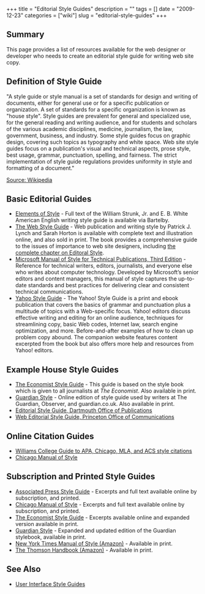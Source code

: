 +++
title = "Editorial Style Guides"
description = ""
tags = []
date = "2009-12-23"
categories = ["wiki"]
slug = "editorial-style-guides"
+++




<h2 id="toc0">Summary</h2>
<p>This page provides a list of resources available for the web designer or developer who needs to create an editorial style guide for writing web site copy.</p>


<h2 id="toc1">Definition of Style Guide</h2>
<p>&quot;A style guide or style manual is a set of standards for design and writing of documents, either for general use or for a specific publication or organization. A set of standards for a specific organization is known as &quot;house style&quot;. Style guides are prevalent for general and specialized use, for the general reading and writing audience, and for students and scholars of the various academic disciplines, medicine, journalism, the law, government, business, and industry. Some style guides focus on graphic design, covering such topics as typography and white space. Web site style guides focus on a publication's visual and technical aspects, prose style, best usage, grammar, punctuation, spelling, and fairness. The strict implementation of style guide regulations provides uniformity in style and formatting of a document.&quot;</p>

<p><a href="http://en.wikipedia.org/wiki/Style_guide">Source: Wikipedia</a></p>


<h2 id="toc2">Basic Editorial Guides</h2>
<ul>
    <li> <a href="http://www.bartleby.com/141/">Elements of Style</a> - Full text of the William Strunk, Jr. and E. B. White American English writing style guide is available via Bartelby.</li>
    <li> <a href="http://www.webstyleguide.com/wsg3">The Web Style Guide</a> - Web publication and writing style by Patrick J. Lynch and Sarah Horton is available with complete text and illustration online, and also sold in print. The book provides a comprehensive guide to the issues of importance to web site designers, including <a href="http://www.webstyleguide.com/wsg3/9-editorial-style/index.html">the complete chapter on Editoral Style</a>.</li>
    <li> <a href="http://www.microsoft.com/learning/en/us/book.aspx?ID=6074&amp;locale=en-us">Microsoft Manual of Style for Technical Publications, Third Edition</a> - Reference for technical writers, editors, journalists, and everyone else who writes about computer technology. Developed by Microsoft’s senior editors and content managers, this manual of style captures the up-to-date standards and best practices for delivering clear and consistent technical communications.</li>
    <li> <a href="http://styleguide.yahoo.com/yahoo-style-guide-grass-roots-print-and-digital-versions">Yahoo Style Guide</a> - The Yahoo! Style Guide is a print and ebook publication that covers the basics of grammar and punctuation plus a multitude of topics with a Web-specific focus. Yahoo! editors discuss effective writing and editing for an online audience, techniques for streamlining copy, basic Web codes, Internet law, search engine optimization, and more. Before-and-after examples of how to clean up problem copy abound. The companion website features content excerpted from the book but also offers more help and resources from Yahoo! editors. </li>
</ul>


<h2 id="toc3">Example House Style Guides</h2>
<ul>
    <li> <a href="http://www.economist.com/styleguide/introduction">The Economist Style Guide</a> - This guide is based on the style book which is given to all journalists at <em>The Economist</em>. Also available in print.</li>
    <li> <a href="http://www.guardian.co.uk/styleguide">Guardian Style</a> - Online edition of style guide used by writers at The Guardian, Observer, and guardian.co.uk.  Also available in print.</li>
    <li> <a href="http://www.dartmouth.edu/~pubs/style/">Editorial Style Guide, Dartmouth Office of Publications</a></li>
    <li> <a href="http://www.princeton.edu/communications/services/editorial/webguide/">Web Editorial Style Guide, Princeton Office of Communications</a></li>
</ul>


<h2 id="toc4">Online Citation Guides</h2>
<ul>
    <li> <a href="http://library.williams.edu/citing/styles/apa.php">Williams College Guide to APA, Chicago, MLA, and ACS style citations</a></li>
    <li> <a href="http://www.chicagomanualofstyle.org/tools_citationguide.html">Chicago Manual of Style</a></li>
</ul>


<h2 id="toc5">Subscription and Printed Style Guides</h2>
<ul>
    <li> <a href="http://www.apstylebook.com/">Associated Press Style Guide</a> - Excerpts and full text available online by subscription, and printed. </li>
    <li> <a href="http://www.chicagomanualofstyle.org/home.html">Chicago Manual of Style</a> - Excerpts and full text available online by subscription, and printed. </li>
    <li> <a href="http://www.economist.com/research/styleguide">The Economist Style Guide</a> - Excerpts available online and expanded version available in print.</li>
    <li> <a href="http://www.guardianbooks.co.uk/webapp/wcs/stores/servlet/qs_product_tbp?storeId=10401&amp;catalogId=25501&amp;langId=&amp;parentType=category&amp;parentId=42110&amp;productId=128589">Guardian Style</a> - Expanded and updated edition of the Guardian stylebook, available in print.</li>
    <li> <a href="http://www.amazon.com/York-Times-Manual-Style-Usage/dp/0812963881">New York Times Manual of Style (Amazon)</a> - Available in print.</li>
    <li> <a href="http://www.amazon.com/Thomson-Handbook-Comprehensive-David-Blakesley/dp/083846078X">The Thomson Handbook (Amazon)</a> - Available in print.</li>
</ul>


<h2 id="toc6">See Also</h2>
<ul>
    <li> <a href="/wiki/user-interface-style-guides/">User Interface Style Guides</a></li>
</ul>
